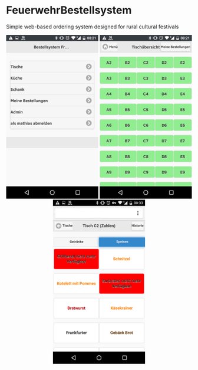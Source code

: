 # FeuerwehrBestellsystem
Simple web-based ordering system designed for rural cultural festivals
<p align="center">
  <img src="https://github.com/Firewehr/FeuerwehrBestellsystem/blob/master/documentation/screenshots/Menue.png?raw=true" width="250"/>
    <img src="https://github.com/Firewehr/FeuerwehrBestellsystem/blob/master/documentation/screenshots/Uebersicht_Tische.png?raw=true" width="250"/>
    <img src="https://github.com/Firewehr/FeuerwehrBestellsystem/blob/master/documentation/screenshots/Tisch_Speisen.png?raw=true
" width="250"/>    
    
</p>
